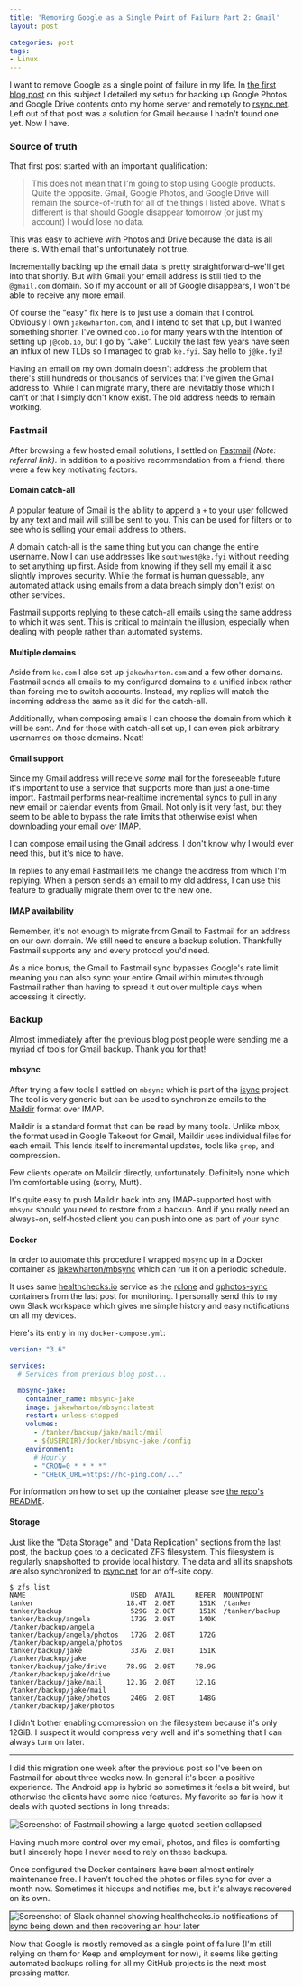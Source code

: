 ```yaml
---
title: 'Removing Google as a Single Point of Failure Part 2: Gmail'
layout: post

categories: post
tags:
- Linux
---
```


I want to remove Google as a single point of failure in my life. In [the first blog post][1] on this subject I detailed my setup for backing up Google Photos and Google Drive contents onto my home server and remotely to [rsync.net](https://rsync.net). Left out of that post was a solution for Gmail because I hadn't found one yet. Now I have.

 [1]: /removing-google-as-a-single-point-of-failure/

### Source of truth

That first post started with an important qualification:

> This does not mean that I'm going to stop using Google products. Quite the opposite. Gmail, Google Photos, and Google Drive will remain the source-of-truth for all of the things I listed above. What's different is that should Google disappear tomorrow (or just my account) I would lose no data.

This was easy to achieve with Photos and Drive because the data is all there is. With email that's unfortunately not true.

Incrementally backing up the email data is pretty straightforward–we'll get into that shortly. But with Gmail your email address is still tied to the `@gmail.com` domain. So if my account or all of Google disappears, I won't be able to receive any more email.

Of course the "easy" fix here is to just use a domain that I control. Obviously I own `jakewharton.com`, and I intend to set that up, but I wanted something shorter. I've owned `cob.io` for many years with the intention of setting up `j@cob.io`, but I go by "Jake". Luckily the last few years have seen an influx of new TLDs so I managed to grab `ke.fyi`. Say hello to `j@ke.fyi`!

Having an email on my own domain doesn't address the problem that there's still hundreds or thousands of services that I've given the Gmail address to. While I can migrate many, there are inevitably those which I can't or that I simply don't know exist. The old address needs to remain working.


### Fastmail

After browsing a few hosted email solutions, I settled on [Fastmail](https://ref.fm/u23361320) _(Note: referral link)_. In addition to a positive recommendation from a friend, there were a few key motivating factors.

#### Domain catch-all

A popular feature of Gmail is the ability to append a `+` to your user followed by any text and mail will still be sent to you. This can be used for filters or to see who is selling your email address to others.

A domain catch-all is the same thing but you can change the entire username. Now I can use addresses like `southwest@ke.fyi` without needing to set anything up first. Aside from knowing if they sell my email it also slightly improves security. While the format is human guessable, any automated attack using emails from a data breach simply don't exist on other services.

Fastmail supports replying to these catch-all emails using the same address to which it was sent. This is critical to maintain the illusion, especially when dealing with people rather than automated systems.

#### Multiple domains

Aside from `ke.com` I also set up `jakewharton.com` and a few other domains. Fastmail sends all emails to my configured domains to a unified inbox rather than forcing me to switch accounts. Instead, my replies will match the incoming address the same as it did for the catch-all.

Additionally, when composing emails I can choose the domain from which it will be sent. And for those with catch-all set up, I can even pick arbitrary usernames on those domains. Neat!

#### Gmail support

Since my Gmail address will receive _some_ mail for the foreseeable future it's important to use a service that supports more than just a one-time import. Fastmail performs near-realtime incremental syncs to pull in any new email or calendar events from Gmail. Not only is it very fast, but they seem to be able to bypass the rate limits that otherwise exist when downloading your email over IMAP.

I can compose email using the Gmail address. I don't know why I would ever need this, but it's nice to have.

In replies to any email Fastmail lets me change the address from which I'm replying. When a person sends an email to my old address, I can use this feature to gradually migrate them over to the new one.

#### IMAP availability

Remember, it's not enough to migrate from Gmail to Fastmail for an address on our own domain. We still need to ensure a backup solution. Thankfully Fastmail supports any and every protocol you'd need.

As a nice bonus, the Gmail to Fastmail sync bypasses Google's rate limit meaning you can also sync your entire Gmail within minutes through Fastmail rather than having to spread it out over multiple days when accessing it directly.


### Backup

Almost immediately after the previous blog post people were sending me a myriad of tools for Gmail backup. Thank you for that!

#### mbsync

After trying a few tools I settled on `mbsync` which is part of the [isync][isync] project. The tool is very generic but can be used to synchronize emails to the [Maildir][maildir] format over IMAP.

 [isync]: http://isync.sourceforge.net/
 [maildir]: https://en.wikipedia.org/wiki/Maildir

Maildir is a standard format that can be read by many tools. Unlike mbox, the format used in Google Takeout for Gmail, Maildir uses individual files for each email. This lends itself to incremental updates, tools like `grep`, and compression.

Few clients operate on Maildir directly, unfortunately. Definitely none which I'm comfortable using (sorry, Mutt).

It's quite easy to push Maildir back into any IMAP-supported host with `mbsync` should you need to restore from a backup. And if you really need an always-on, self-hosted client you can push into one as part of your sync.


#### Docker

In order to automate this procedure I wrapped `mbsync` up in a Docker container as [jakewharton/mbsync][mbsync] which can run it on a periodic schedule.

 [mbsync]: https://github.com/JakeWharton/docker-mbsync/

It uses same [healthchecks.io][hc] service as the [rclone][rc] and [gphotos-sync][gps] containers from the last post for monitoring. I personally send this to my own Slack workspace which gives me simple history and easy notifications on all my devices.

 [hc]: https://healthchecks.io/
 [rc]: https://github.com/bcardiff/docker-rclone
 [gps]: https://github.com/JakeWharton/docker-gphotos-sync

Here's its entry in my `docker-compose.yml`:

```yaml
version: "3.6"

services:
  # Services from previous blog post...

  mbsync-jake:
    container_name: mbsync-jake
    image: jakewharton/mbsync:latest
    restart: unless-stopped
    volumes:
      - /tanker/backup/jake/mail:/mail
      - ${USERDIR}/docker/mbsync-jake:/config
    environment:
      # Hourly
      - "CRON=0 * * * *"
      - "CHECK_URL=https://hc-ping.com/..."
```

For information on how to set up the container please see [the repo's README][readme].

 [readme]: https://github.com/JakeWharton/docker-mbsync/#readme

#### Storage

Just like the ["Data Storage" and "Data Replication"][ds] sections from the last post, the backup goes to a dedicated ZFS filesystem. This filesystem is regularly snapshotted to provide local history. The data and all its snapshots are also synchronized to [rsync.net][rsync] for an off-site copy.

 [ds]: /removing-google-as-a-single-point-of-failure/#data-storage
 [rsync]: https://rsync.net

```
$ zfs list
NAME                          USED  AVAIL     REFER  MOUNTPOINT
tanker                       18.4T  2.08T      151K  /tanker
tanker/backup                 529G  2.08T      151K  /tanker/backup
tanker/backup/angela          172G  2.08T      140K  /tanker/backup/angela
tanker/backup/angela/photos   172G  2.08T      172G  /tanker/backup/angela/photos
tanker/backup/jake            337G  2.08T      151K  /tanker/backup/jake
tanker/backup/jake/drive     78.9G  2.08T     78.9G  /tanker/backup/jake/drive
tanker/backup/jake/mail      12.1G  2.08T     12.1G  /tanker/backup/jake/mail
tanker/backup/jake/photos     246G  2.08T      148G  /tanker/backup/jake/photos
```

I didn't bother enabling compression on the filesystem because it's only 12GiB. I suspect it would compress very well and it's something that I can always turn on later.

---

I did this migration one week after the previous post so I've been on Fastmail for about three weeks now. In general it's been a positive experience. The Android app is hybrid so sometimes it feels a bit weird, but otherwise the clients have some nice features. My favorite so far is how it deals with quoted sections in long threads:

<img src="/static/post-image/fastmail-quote.png" alt="Screenshot of Fastmail showing a large quoted section collapsed" style="border: 1px solid #ddd;"/>

Having much more control over my email, photos, and files is comforting but I sincerely hope I never need to rely on these backups.

Once configured the Docker containers have been almost entirely maintenance free. I haven't touched the photos or files sync for over a month now. Sometimes it hiccups and notifies me, but it's always recovered on its own.

<img src="/static/post-image/healthchecks.png" alt="Screenshot of Slack channel showing healthchecks.io notifications of sync being down and then recovering an hour later" style="border: 1px solid #222;"/>

Now that Google is mostly removed as a single point of failure (I'm still relying on them for Keep and employment for now), it seems like getting automated backups rolling for all my GitHub projects is the next most pressing matter.
